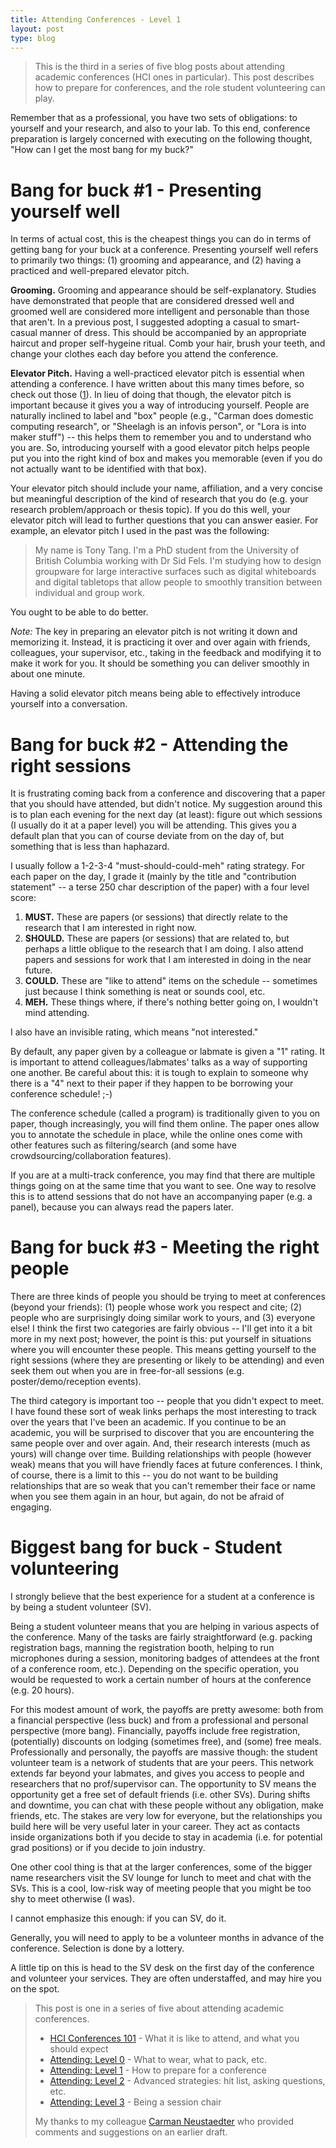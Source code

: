 ```yaml
---
title: Attending Conferences - Level 1
layout: post
type: blog
---
```


> This is the third in a series of five blog posts about attending academic conferences (HCI ones in particular). This post describes how to prepare for conferences, and the role student volunteering can play.

Remember that as a professional, you have two sets of obligations: to yourself and your research, and also to your lab. To this end, conference preparation is largely concerned with executing on the following thought, "How can I get the most bang for my buck?"

# Bang for buck #1 - Presenting yourself well

In terms of actual cost, this is the cheapest things you can do in terms of getting bang for your buck at a conference. Presenting yourself well refers to primarily two things: (1) grooming and appearance, and (2) having a practiced and well-prepared elevator pitch.

**Grooming.** Grooming and appearance should be self-explanatory. Studies have demonstrated that people that are considered dressed well and groomed well are considered more intelligent and personable than those that aren't. In a previous post, I suggested adopting a casual to smart-casual manner of dress. This should be accompanied by an appropriate haircut and proper self-hygeine ritual. Comb your hair, brush your teeth, and change your clothes each day before you attend the conference.

**Elevator Pitch.** Having a well-practiced elevator pitch is essential when attending a conference. I have written about this many times before, so check out those ([1](http://www.hcitang.org/502/mdwiki.html#!elevator-pitches.md)). In lieu of doing that though, the elevator pitch is important because it gives you a way of introducing yourself. People are naturally inclined to label and "box" people (e.g., "Carman does domestic computing research", or "Sheelagh is an infovis person", or "Lora is into maker stuff") -- this helps them to remember you and to understand who you are. So, introducing yourself with a good elevator pitch helps people put you into the right kind of box and makes you memorable (even if you do not actually want to be identified with that box).

Your elevator pitch should include your name, affiliation, and a very concise but meaningful description of the kind of research that you do (e.g. your research problem/approach or thesis topic). If you do this well, your elevator pitch will lead to further questions that you can answer easier. For example, an elevator pitch I used in the past was the following:

> My name is Tony Tang. I'm a PhD student from the University of British Columbia working with Dr Sid Fels. I'm studying how to design groupware for large interactive surfaces such as digital whiteboards and digital tabletops that allow people to smoothly transition between individual and group work.

You ought to be able to do better.

*Note:* The key in preparing an elevator pitch is not writing it down and memorizing it. Instead, it is practicing it over and over again with friends, colleagues, your supervisor, etc., taking in the feedback and modifying it to make it work for you. It should be something you can deliver smoothly in about one minute.

Having a solid elevator pitch means being able to effectively introduce yourself into a conversation.

# Bang for buck #2 - Attending the right sessions

It is frustrating coming back from a conference and discovering that a paper that you should have attended, but didn't notice. My suggestion around this is to plan each evening for the next day (at least): figure out which sessions (I usually do it at a paper level) you will be attending. This gives you a default plan that you can of course deviate from on the day of, but something that is less than haphazard.

I usually follow a 1-2-3-4 "must-should-could-meh" rating strategy. For each paper on the day, I grade it (mainly by the title and "contribution statement" -- a terse 250 char description of the paper) with a four level score:

1. **MUST.** These are papers (or sessions) that directly relate to the research that I am interested in right now.
2. **SHOULD.** These are papers (or sessions) that are related to, but perhaps a little oblique to the research that I am doing. I also attend papers and sessions for work that I am interested in doing in the near future.
3. **COULD.** These are "like to attend" items on the schedule -- sometimes just because I think something is neat or sounds cool, etc.
4. **MEH.** These things where, if there's nothing better going on, I wouldn't mind attending.

I also have an invisible rating, which means "not interested."

By default, any paper given by a colleague or labmate is given a "1" rating. It is important to attend colleagues/labmates' talks as a way of supporting one another. Be careful about this: it is tough to explain to someone why there is a "4" next to their paper if they happen to be borrowing your conference schedule! ;-)

The conference schedule (called a program) is traditionally given to you on paper, though increasingly, you will find them online. The paper ones allow you to annotate the schedule in place, while the online ones come with other features such as filtering/search (and some have crowdsourcing/collaboration features).

If you are at a multi-track conference, you may find that there are multiple things going on at the same time that you want to see. One way to resolve this is to attend sessions that do not have an accompanying paper (e.g. a panel), because you can always read the papers later.

# Bang for buck #3 - Meeting the right people

There are three kinds of people you should be trying to meet at conferences (beyond your friends): (1) people whose work you respect and cite; (2) people who are surprisingly doing similar work to yours, and (3) everyone else! I think the first two categories are fairly obvious -- I'll get into it a bit more in my next post; however, the point is this: put yourself in situations where you will encounter these people. This means getting yourself to the right sessions (where they are presenting or likely to be attending) and even seek them out when you are in free-for-all sessions (e.g. poster/demo/reception events).

The third category is important too -- people that you didn't expect to meet. I have found these sort of weak links perhaps the most interesting to track over the years that I've been an academic. If you continue to be an academic, you will be surprised to discover that you are encountering the same people over and over again. And, their research interests (much as yours) will change over time. Building relationships with people (however weak) means that you will have friendly faces at future conferences. I think, of course, there is a limit to this -- you do not want to be building relationships that are so weak that you can't remember their face or name when you see them again in an hour, but again, do not be afraid of engaging.

# Biggest bang for buck - Student volunteering

I strongly believe that the best experience for a student at a conference is by being a student volunteer (SV).

Being a student volunteer means that you are helping in various aspects of the conference. Many of the tasks are fairly straightforward (e.g. packing registration bags, manning the registration booth, helping to run microphones during a session, monitoring badges of attendees at the front of a conference room, etc.). Depending on the specific operation, you would be requested to work a certain number of hours at the conference (e.g. 20 hours).

For this modest amount of work, the payoffs are pretty awesome: both from a financial perspective (less buck) and from a professional and personal perspective (more bang). Financially, payoffs include free registration, (potentially) discounts on lodging (sometimes free), and (some) free meals. Professionally and personally, the payoffs are massive though: the student volunteer team is a network of students that are your peers. This network extends far beyond your labmates, and gives you access to people and researchers that no prof/supervisor can. The opportunity to SV means the opportunity get a free set of default friends (i.e. other SVs). During shifts and downtime, you can chat with these people without any obligation, make friends, etc. The stakes are very low for everyone, but the relationships you build here will be very useful later in your career. They act as contacts inside organizations both if you decide to stay in academia (i.e. for potential grad positions) or if you decide to join industry.

One other cool thing is that at the larger conferences, some of the bigger name researchers visit the SV lounge for lunch to meet and chat with the SVs. This is a cool, low-risk way of meeting people that you might be too shy to meet otherwise (I was).

I cannot emphasize this enough: if you can SV, do it.

Generally, you will need to apply to be a volunteer months in advance of the conference. Selection is done by a lottery.

A little tip on this is head to the SV desk on the first day of the conference and volunteer your services. They are often understaffed, and may hire you on the spot.

> This post is one in a series of five about attending academic conferences.
> 
> * [HCI Conferences 101](http://ricelab.cpsc.ucalgary.ca/blog/2016/hci-conferences-101/) - What it is like to attend, and what you should expect
> * [Attending: Level 0](http://ricelab.cpsc.ucalgary.ca/blog/2016/attending-conferences-level-0/) - What to wear, what to pack, etc.
> * [Attending: Level 1](http://ricelab.cpsc.ucalgary.ca/blog/2016/attending-conferences-level-1/) - How to prepare for a conference
> * [Attending: Level 2](http://ricelab.cpsc.ucalgary.ca/blog/2016/attending-conferences-level-2/) - Advanced strategies: hit list, asking questions, etc.
> * [Attending: Level 3](http://ricelab.cpsc.ucalgary.ca/blog/2016/attending-conferences-level-3/) - Being a session chair
> 
> My thanks to my colleague [Carman Neustaedter](http://carmster.com) who provided comments and suggestions on an earlier draft.


